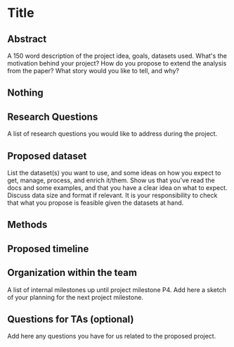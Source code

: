 # Title

## Abstract
A 150 word description of the project idea, goals, datasets used. What's the motivation behind your project? How do you propose to extend the analysis from the paper? What story would you like to tell, and why? 
## Nothing
## Research Questions
A list of research questions you would like to address during the project.
## Proposed dataset
List the dataset(s) you want to use, and some ideas on how you expect to get, manage, process, and enrich it/them. Show us that you've read the docs and some examples, and that you have a clear idea on what to expect. Discuss data size and format if relevant. It is your responsibility to check that what you propose is feasible given the datasets at hand.
## Methods
## Proposed timeline
## Organization within the team
A list of internal milestones up until project milestone P4. Add here a sketch of your planning for the next project milestone.
## Questions for TAs (optional)
Add here any questions you have for us related to the proposed project.

